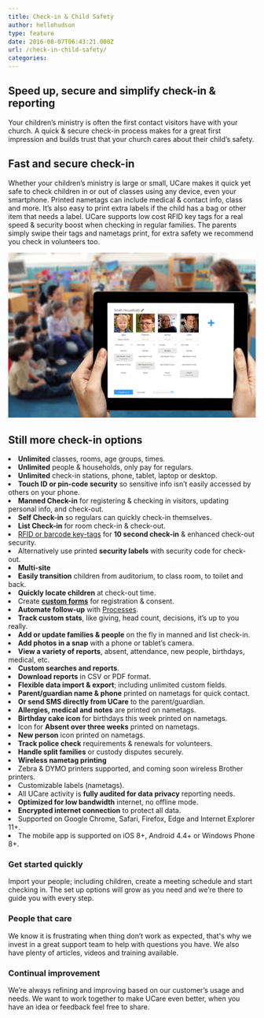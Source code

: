 ```yaml
---
title: Check-in & Child Safety
author: hellohudson
type: feature
date: 2016-08-07T06:43:21.000Z
url: /check-in-child-safety/
categories: 
---
```


## Speed up, secure and simplify check-in & reporting

Your children’s ministry is often the first contact visitors have with your church. A quick & secure check-in process makes for a great first impression and builds trust that your church cares about their child’s safety.

## Fast and secure check-in

Whether your children’s ministry is large or small, UCare makes it quick yet safe to check children in or out of classes using any device, even your smartphone. Printed nametags can include medical & contact info, class and more. It’s also easy to print extra labels if the child has a bag or other item that needs a label. UCare supports low cost RFID key tags for a real speed & security boost when checking in regular families. The parents simply swipe their tags and nametags print, for extra safety we recommend you check in volunteers too.

![checkin](checkin.png)

## Still more check-in options

<style>ul.checklist{padding:0} ul.checklist li{padding:2px 0 6px 36px;background:url(/wp-content/uploads/2016/10/check2.svg) no-repeat 0 0;list-style:none}</style><li><strong>Unlimited</strong> classes, rooms, age groups, times.</li><li><strong>Unlimited</strong> people &amp; households, only pay for regulars.</li><li><strong>Unlimited</strong> check-in stations, phone, tablet, laptop or desktop.</li><li><strong>Touch ID or pin-code security</strong> so sensitive info isn’t easily accessed by others on your phone.</li><li><strong>Manned Check-in</strong> for registering &amp; checking in visitors, updating personal info, and check-out.</li><li><strong>Self Check-in</strong> so regulars can quickly check-in themselves.</li><li><strong>List Check-in</strong> for room check-in &amp; check-out.</li><li><a href="https://ucare.zendesk.com/hc/en-us/articles/201954284-Barcodes-and-RFID-tags" target="_blank">RFID or barcode key-tags</a> for <strong>10 second check-in</strong> &amp; enhanced check-out security.</li><li>Alternatively use printed <strong>security labels</strong> with security code for check-out.</li><li><strong>Multi-site</strong></li><li><strong>Easily transition</strong> children from auditorium, to class room, to toilet and back.</li><li><strong>Quickly locate children</strong> at check-out time.</li><li>Create <strong><a href="/features/forms-and-surveys/">custom forms</a></strong> for registration &amp; consent.</li><li><strong>Automate follow-up</strong> with <a href="/features/processes-automation/">Processes</a>.</li><li><strong>Track custom stats</strong>, like giving, head count, decisions, it’s up to you really.</li><li><strong>Add or update families &amp; people</strong> on the fly in manned and list check-in.</li><li><strong>Add photos in a snap</strong> with a phone or tablet’s camera.</li><li><strong>View a variety of reports</strong>, absent, attendance, new people, birthdays, medical, etc.</li><li><strong>Custom searches and reports</strong>.</li><li><strong>Download reports</strong> in CSV or PDF format.</li><li><strong>Flexible data import &amp; export</strong>; including unlimited custom fields.</li><li><strong>Parent/guardian name &amp; phone</strong> printed on nametags for quick contact.</li><li><strong>Or send SMS directly from UCare</strong> to the parent/guardian.</li><li><strong>Allergies, medical and notes</strong> are printed on nametags.</li><li><strong>Birthday cake icon</strong> for birthdays this week printed on nametags.</li><li>Icon for <strong>Absent over three weeks</strong> printed on nametags.</li><li><strong>New person</strong> icon printed on nametags.</li><li><strong>Track police check</strong> requirements &amp; renewals for volunteers.</li><li><strong>Handle split families</strong> or custody disputes securely.</li><li><strong>Wireless nametag printing</strong></li><li>Zebra &amp; DYMO printers supported, and coming soon wireless Brother printers.</li><li>Customizable labels (nametags).</li><li>All UCare activity is <strong>fully audited for data privacy</strong> reporting needs.</li><li><strong>Optimized for low bandwidth</strong> internet, no offline mode.</li><li><strong>Encrypted internet connection</strong> to protect all data.</li><li>Supported on Google Chrome, Safari, Firefox, Edge and Internet Explorer 11+.</li><li>The mobile app is supported on iOS 8+, Android 4.4+ or Windows Phone 8+.</li>

### Get started quickly

Import your people; including children, create a meeting schedule and start checking in. The set up options will grow as you need and we’re there to guide you with every step.

### People that care

We know it is frustrating when thing don’t work as expected, that's why we invest in a great support team to help with questions you have. We also have plenty of articles, videos and training available.

### Continual improvement

We’re always refining and improving based on our customer’s usage and needs. We want to work together to make UCare even better, when you have an idea or feedback feel free to share.